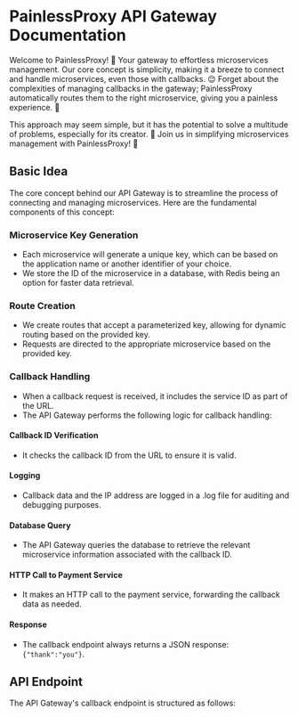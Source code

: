 # PainlessProxy API Gateway Documentation

Welcome to PainlessProxy! 🚀 Your gateway to effortless microservices management. Our core concept is simplicity, making it a breeze to connect and handle microservices, even those with callbacks. 😌 Forget about the complexities of managing callbacks in the gateway; PainlessProxy automatically routes them to the right microservice, giving you a painless experience. 🎯

This approach may seem simple, but it has the potential to solve a multitude of problems, especially for its creator. 🧙 Join us in simplifying microservices management with PainlessProxy! 🌟


## Basic Idea

The core concept behind our API Gateway is to streamline the process of connecting and managing microservices. Here are the fundamental components of this concept:

### Microservice Key Generation

- Each microservice will generate a unique key, which can be based on the application name or another identifier of your choice.
- We store the ID of the microservice in a database, with Redis being an option for faster data retrieval.

### Route Creation

- We create routes that accept a parameterized key, allowing for dynamic routing based on the provided key.
- Requests are directed to the appropriate microservice based on the provided key.

### Callback Handling

- When a callback request is received, it includes the service ID as part of the URL.
- The API Gateway performs the following logic for callback handling:

#### Callback ID Verification

- It checks the callback ID from the URL to ensure it is valid.

#### Logging

- Callback data and the IP address are logged in a .log file for auditing and debugging purposes.

#### Database Query

- The API Gateway queries the database to retrieve the relevant microservice information associated with the callback ID.

#### HTTP Call to Payment Service

- It makes an HTTP call to the payment service, forwarding the callback data as needed.

#### Response

- The callback endpoint always returns a JSON response: `{"thank":"you"}`.

## API Endpoint

The API Gateway's callback endpoint is structured as follows:

